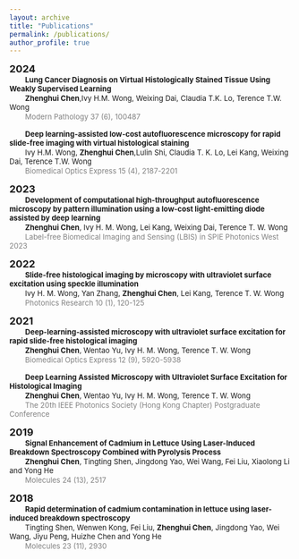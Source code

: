 ```yaml
---
layout: archive
title: "Publications"
permalink: /publications/
author_profile: true
---  
```

<b><font size=4>2024</font></b>   
&emsp;&emsp;<b><font size=2>Lung Cancer Diagnosis on Virtual Histologically Stained Tissue Using Weakly Supervised Learning</font></b>  
&emsp;&emsp;<font size=2><b>Zhenghui Chen</b>,Ivy H.M. Wong, Weixing Dai, Claudia T.K. Lo, Terence T.W. Wong</font>  
&emsp;&emsp;<font color=gray size=2>Modern Pathology 37 (6), 100487</font> 

&emsp;&emsp;<b><font size=2>Deep learning-assisted low-cost autofluorescence microscopy for rapid slide-free imaging with virtual histological staining</font></b>  
&emsp;&emsp;<font size=2>Ivy H.M. Wong, <b>Zhenghui Chen</b>,Lulin Shi, Claudia T. K. Lo, Lei Kang, Weixing Dai, Terence T.W. Wong</font>  
&emsp;&emsp;<font color=gray size=2>Biomedical Optics Express 15 (4), 2187-2201</font>  

<b><font size=4>2023</font></b>   
&emsp;&emsp;<b><font size=2>Development of computational high-throughput autofluorescence microscopy by pattern illumination using a low-cost light-emitting diode assisted by deep learning</font></b>  
&emsp;&emsp;<font size=2><b>Zhenghui Chen</b>, Ivy H. M. Wong, Lei Kang, Weixing Dai, Terence T. W. Wong</font>  
&emsp;&emsp;<font color=gray size=2>Label-free Biomedical Imaging and Sensing (LBIS) in SPIE Photonics West 2023</font>    

<b><font size=4>2022</font></b>   
&emsp;&emsp;<b><font size=2>Slide-free histological imaging by microscopy with ultraviolet surface excitation using speckle illumination</font></b>  
&emsp;&emsp;<font size=2>Ivy H. M. Wong, Yan Zhang, <b>Zhenghui Chen</b>, Lei Kang, Terence T. W. Wong</font>  
&emsp;&emsp;<font color=gray size=2>Photonics Research 10 (1), 120-125</font>    

<b><font size=4>2021</font></b>   
&emsp;&emsp;<b><font size=2>Deep-learning-assisted microscopy with ultraviolet surface excitation for rapid slide-free histological imaging</font></b>  
&emsp;&emsp;<font size=2><b>Zhenghui Chen</b>, Wentao Yu, Ivy H. M. Wong, Terence T. W. Wong</font>  
&emsp;&emsp;<font color=gray size=2>Biomedical Optics Express 12 (9), 5920-5938</font>    
 
&emsp;&emsp;<b><font size=2>Deep Learning Assisted Microscopy with Ultraviolet Surface Excitation for Histological Imaging</font></b>  
&emsp;&emsp;<font size=2><b>Zhenghui Chen</b>, Wentao Yu, Ivy H. M. Wong, Terence T. W. Wong</font>  
&emsp;&emsp;<font color=gray size=2>The 20th IEEE Photonics Society (Hong Kong Chapter) Postgraduate Conference</font>    


<b><font size=4>2019</font></b>   
&emsp;&emsp;<b><font size=2>Signal Enhancement of Cadmium in Lettuce Using Laser-Induced Breakdown Spectroscopy Combined with Pyrolysis Process</font></b>  
&emsp;&emsp;<font size=2><b>Zhenghui Chen</b>, Tingting Shen, Jingdong Yao, Wei Wang, Fei Liu, Xiaolong Li and Yong He</font>  
&emsp;&emsp;<font color=gray size=2>Molecules 24 (13), 2517</font>    


<b><font size=4>2018</font></b>    
&emsp;&emsp;<b><font size=2>Rapid determination of cadmium contamination in lettuce using laser-induced breakdown spectroscopy</font></b>   
&emsp;&emsp;<font size=2>Tingting Shen, Wenwen Kong, Fei Liu, <b>Zhenghui Chen</b>, Jingdong Yao, Wei Wang, Jiyu Peng, Huizhe Chen and Yong He</font>   
&emsp;&emsp;<font color=gray size=2>Molecules 23 (11), 2930</font>  
